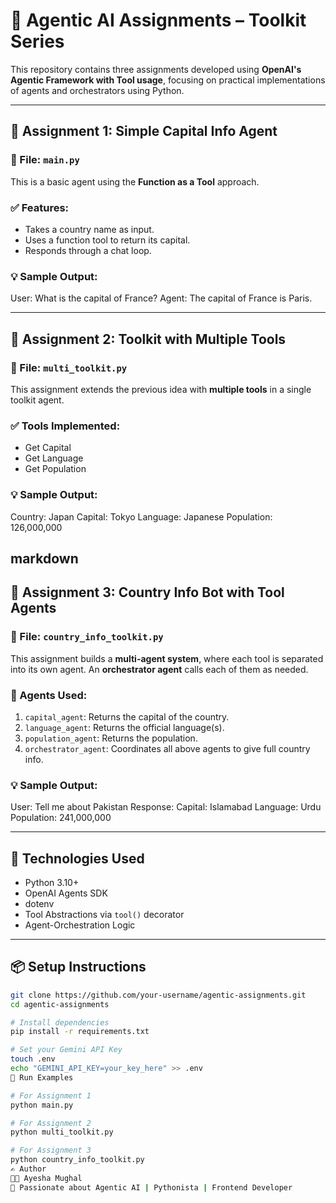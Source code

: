 # 🧠 Agentic AI Assignments – Toolkit Series

This repository contains three assignments developed using **OpenAI's Agentic Framework with Tool usage**, focusing on practical implementations of agents and orchestrators using Python.

---

## 📁 Assignment 1: Simple Capital Info Agent

### 🔹 File: `main.py`

This is a basic agent using the **Function as a Tool** approach.

### ✅ Features:
- Takes a country name as input.
- Uses a function tool to return its capital.
- Responds through a chat loop.

### 💡 Sample Output:
User: What is the capital of France?
Agent: The capital of France is Paris.

---

## 📁 Assignment 2: Toolkit with Multiple Tools

### 🔹 File: `multi_toolkit.py`

This assignment extends the previous idea with **multiple tools** in a single toolkit agent.

### ✅ Tools Implemented:
- Get Capital
- Get Language
- Get Population

### 💡 Sample Output:
Country: Japan
Capital: Tokyo
Language: Japanese
Population: 126,000,000

markdown
---

## 📁 Assignment 3: Country Info Bot with Tool Agents

### 🔹 File: `country_info_toolkit.py`

This assignment builds a **multi-agent system**, where each tool is separated into its own agent. An **orchestrator agent** calls each of them as needed.

### 🧰 Agents Used:
1. `capital_agent`: Returns the capital of the country.
2. `language_agent`: Returns the official language(s).
3. `population_agent`: Returns the population.
4. `orchestrator_agent`: Coordinates all above agents to give full country info.

### 💡 Sample Output:
User: Tell me about Pakistan
Response:
Capital: Islamabad
Language: Urdu
Population: 241,000,000

---

## 🧪 Technologies Used
- Python 3.10+
- OpenAI Agents SDK
- dotenv
- Tool Abstractions via `tool()` decorator
- Agent-Orchestration Logic

---

## 📦 Setup Instructions

```bash
git clone https://github.com/your-username/agentic-assignments.git
cd agentic-assignments

# Install dependencies
pip install -r requirements.txt

# Set your Gemini API Key
touch .env
echo "GEMINI_API_KEY=your_key_here" >> .env
🚀 Run Examples

# For Assignment 1
python main.py

# For Assignment 2
python multi_toolkit.py

# For Assignment 3
python country_info_toolkit.py
✍️ Author
👩‍💻 Ayesha Mughal
🚀 Passionate about Agentic AI | Pythonista | Frontend Developer
